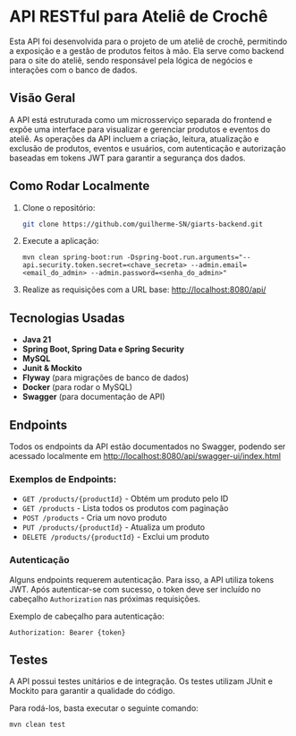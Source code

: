 # API RESTful para Ateliê de Crochê

Esta API foi desenvolvida para o projeto de um ateliê de crochê, permitindo a exposição e a gestão de produtos feitos à mão. Ela serve como backend para o site do ateliê, sendo responsável pela lógica de negócios e interações com o banco de dados.

## Visão Geral

A API está estruturada como um microsserviço separada do frontend e expõe uma interface para visualizar e gerenciar produtos e eventos do ateliê. As operações da API incluem a criação, leitura, atualização e exclusão de produtos, eventos e usuários, com autenticação e autorização baseadas em tokens JWT para garantir a segurança dos dados.

## Como Rodar Localmente

1. Clone o repositório:
   ```bash
   git clone https://github.com/guilherme-SN/giarts-backend.git
   ```

2. Execute a aplicação:
   ```
   mvn clean spring-boot:run -Dspring-boot.run.arguments="--api.security.token.secret=<chave_secreta> --admin.email=<email_do_admin> --admin.password=<senha_do_admin>"
   ```

3. Realize as requisições com a URL base: [http://localhost:8080/api/](http://localhost:8080/api)

## Tecnologias Usadas

- **Java 21**
- **Spring Boot, Spring Data e Spring Security**
- **MySQL**
- **Junit & Mockito**
- **Flyway** (para migrações de banco de dados)
- **Docker** (para rodar o MySQL)
- **Swagger** (para documentação de API)

## Endpoints

Todos os endpoints da API estão documentados no Swagger, podendo ser acessado localmente em [http://localhost:8080/api/swagger-ui/index.html](http://localhost:8080/api/swagger-ui/index.html)
### Exemplos de Endpoints:

- `GET /products/{productId}` - Obtém um produto pelo ID
- `GET /products` - Lista todos os produtos com paginação
- `POST /products` - Cria um novo produto
- `PUT /products/{productId}` - Atualiza um produto
- `DELETE /products/{productId}` - Exclui um produto

### Autenticação

Alguns endpoints requerem autenticação. Para isso, a API utiliza tokens JWT. Após autenticar-se com sucesso, o token deve ser incluído no cabeçalho `Authorization` nas próximas requisições.

Exemplo de cabeçalho para autenticação:
```
Authorization: Bearer {token}
```

## Testes

A API possui testes unitários e de integração. Os testes utilizam JUnit e Mockito para garantir a qualidade do código. 

Para rodá-los, basta executar o seguinte comando:

```
mvn clean test
```
